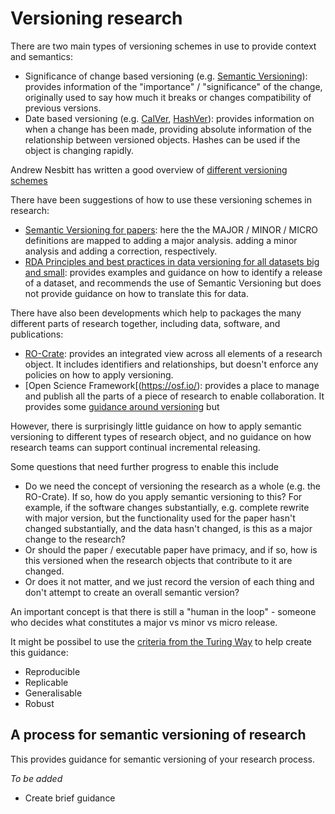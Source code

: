 # Versioning research

There are two main types of versioning schemes in use to provide context and semantics:
- Significance of change based versioning (e.g. [Semantic Versioning](https://semver.org/)): provides information of the "importance" / "significance" of the change, originally used to say how much it breaks or changes compatibility of previous versions.
- Date based versioning (e.g. [CalVer](https://calver.org/), [HashVer](https://miniscruff.github.io/hashver/)): provides information on when a change has been made, providing absolute information of the relationship between versioned objects. Hashes can be used if the object is changing rapidly.

Andrew Nesbitt has written a good overview of [different versioning schemes](https://nesbitt.io/2024/06/24/from-zerover-to-semver-a-comprehensive-list-of-versioning-schemes-in-open-source.html) 

There have been suggestions of how to use these versioning schemes in research:
- [Semantic Versioning for papers](https://royalsocietypublishing.org/doi/10.1098/rsbl.2022.0463): here the the MAJOR / MINOR / MICRO definitions are mapped to adding a major analysis. adding a minor analysis and adding a correction, respectively. 
- [RDA Principles and best practices in data versioning for all datasets big and small](https://doi.org/10.15497/RDA00042): provides examples and guidance on how to identify a release of a dataset, and recommends the use of Semantic Versioning but does not provide guidance on how to translate this for data.

There have also been developments which help to packages the many different parts of research together, including data, software, and publications:
- [RO-Crate](https://www.researchobject.org/ro-crate/): provides an integrated view across all elements of a research object. It includes identifiers and relationships, but doesn't enforce any policies on how to apply versioning.
- [Open Science Framework[(https://osf.io/): provides a place to manage and publish all the parts of a piece of research to enable collaboration. It provides some [guidance around versioning](https://help.osf.io/article/282-file-revisions-and-version-control) but 

However, there is surprisingly little guidance on how to apply semantic versioning to different types of research object, and no guidance on how research teams can support continual incremental releasing.

Some questions that need further progress to enable this include
- Do we need the concept of versioning the research as a whole (e.g. the RO-Crate). If so, how do you apply semantic versioning to this? For example, if the software changes substantially, e.g. complete rewrite with major version, but the functionality used for the paper hasn't changed substantially, and the data hasn't changed, is this  as a major change to the research?
- Or should the paper / executable paper have primacy, and if so, how is this versioned when the research objects that contribute to it are changed.
- Or does it not matter, and we just record the version of each thing and don't attempt to create an overall semantic version?

An important concept is that there is still a "human in the loop" - someone who decides what constitutes a major vs minor vs micro release. 

It might be possibel to use the [criteria from the Turing Way](https://the-turing-way.netlify.app/reproducible-research/overview/overview-definitions) to help create this guidance:
- Reproducible
- Replicable
- Generalisable
- Robust

## A process for semantic versioning of research

This provides guidance for semantic versioning of your research process.

_To be added_

- Create brief guidance 
